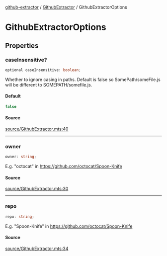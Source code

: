 [github-extractor](../../index.md) / [GithubExtractor](../index.md) / GithubExtractorOptions

# GithubExtractorOptions

## Properties

### caseInsensitive?

```ts
optional caseInsensitive: boolean;
```

Whether to ignore casing in paths. Default is false so SomePath/someFile.js will be
different to SOMEPATH/somefile.js.

#### Default

```ts
false
```

#### Source

[source/GithubExtractor.mts:40](https://github.com/bn-l/GithubExtractor/blob/0fe9471/source/GithubExtractor.mts#L40)

***

### owner

```ts
owner: string;
```

E.g. "octocat" in https://github.com/octocat/Spoon-Knife

#### Source

[source/GithubExtractor.mts:30](https://github.com/bn-l/GithubExtractor/blob/0fe9471/source/GithubExtractor.mts#L30)

***

### repo

```ts
repo: string;
```

E.g. "Spoon-Knife" in https://github.com/octocat/Spoon-Knife

#### Source

[source/GithubExtractor.mts:34](https://github.com/bn-l/GithubExtractor/blob/0fe9471/source/GithubExtractor.mts#L34)
